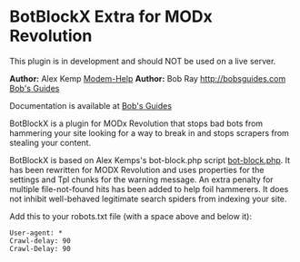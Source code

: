 BotBlockX Extra for MODx Revolution
===================================

This plugin is in development and should NOT be used on a live server.

**Author:** Alex Kemp [Modem-Help](http://bobsguides.com)
**Author:** Bob Ray <http://bobsguides.com> [Bob's Guides](http://bobsguides.com)

Documentation is available at [Bob's Guides](http://bobsguides.com/antihammerx-tutorial.html)

BotBlockX is a plugin for MODx Revolution that stops bad bots from hammering your site looking for a way to break in and stops scrapers from stealing your content.

BotBlockX is based on Alex Kemps's bot-block.php script [bot-block.php](http://download.modem-help.co.uk/non-modem/PHP/Rogue-Bot-Blocking/bot-block.php.txt.7z.php?showFile=bot-block.php.txt#archive). It has been rewritten for MODX Revolution and uses properties for the settings and Tpl chunks for the warning message. An extra penalty for multiple file-not-found hits has been added to help foil hammerers. It does not inhibit well-behaved legitimate search spiders from indexing your site.

Add this to your robots.txt file (with a space above and below it):

    User-agent: *
    Crawl-delay: 90
    Crawl-Delay: 90